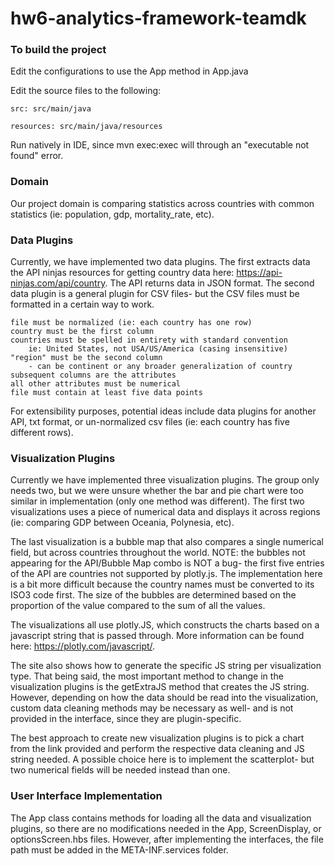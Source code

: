 # hw6-analytics-framework-teamdk

### To build the project
Edit the configurations to use the App method in App.java

Edit the source files to the following:

    src: src/main/java

    resources: src/main/java/resources

Run natively in IDE, since mvn exec:exec will through an "executable not found" error.

### Domain
Our project domain is comparing statistics across countries with common
statistics (ie: population, gdp, mortality_rate, etc).

### Data Plugins
Currently, we have implemented two data plugins. The first extracts data
the API ninjas resources for getting country data here: https://api-ninjas.com/api/country.
The API returns data in JSON format. The second data plugin is a general plugin for CSV files- 
but the CSV files must be formatted in a certain way to work.

    file must be normalized (ie: each country has one row)
    country must be the first column
    countries must be spelled in entirety with standard convention
        ie: United States, not USA/US/America (casing insensitive)
    "region" must be the second column
        - can be continent or any broader generalization of country
    subsequent columns are the attributes
    all other attributes must be numerical
    file must contain at least five data points

For extensibility purposes, potential ideas include data plugins for another API, txt format, 
or un-normalized csv files (ie: each country has five different rows). 

### Visualization Plugins

Currently we have implemented three visualization plugins. The group only needs two, but we were 
unsure whether the bar and pie chart were too similar in implementation (only one method was different).
The first two visualizations uses a piece of numerical data and displays it across regions 
(ie: comparing GDP between Oceania, Polynesia, etc).

The last visualization is a bubble map that also compares a single numerical field, but across countries 
throughout the world. NOTE: the bubbles not appearing for the API/Bubble Map combo is NOT a bug- 
the first five entries of the API are countries not supported by plotly.js. The implementation here
is a bit more difficult because the country names must be converted to its ISO3 code first. The size
of the bubbles are determined based on the proportion of the value compared to the sum of all the values.

The visualizations all use plotly.JS, which constructs the charts based on a javascript string that is
passed through. More information can be found here: https://plotly.com/javascript/.

The site also shows how to generate the specific JS string per visualization type. That being said, 
the most important method to change in the visualization plugins is the getExtraJS method that creates
the JS string. However, depending on how the data should be read into the visualization, custom data
cleaning methods may be necessary as well- and is not provided in the interface, since they are 
plugin-specific.

The best approach to create new visualization plugins is to pick a chart from the link provided and
perform the respective data cleaning and JS string needed. A possible choice here is to implement
the scatterplot- but two numerical fields will be needed instead than one.

### User Interface Implementation
The App class contains methods for loading all the data and visualization plugins, so there are no
modifications needed in the App, ScreenDisplay, or optionsScreen.hbs files. However, after
implementing the interfaces, the file path must be added in the META-INF.services folder.